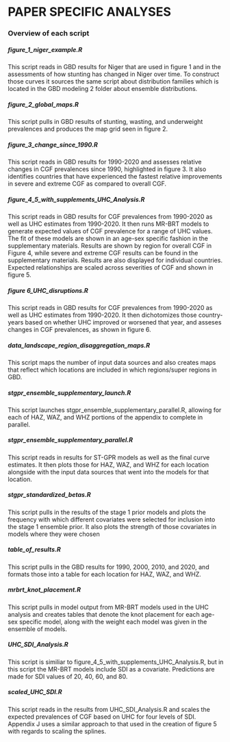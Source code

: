 # PAPER SPECIFIC ANALYSES

### Overview of each script

##### figure_1_niger_example.R

This script reads in GBD results for Niger that are used in figure 1 and in the assessments of how stunting has changed in Niger over time. To construct those curves it sources the same script about distribution families which is located in the GBD modeling 2 folder about ensemble distributions. 

##### figure_2_global_maps.R

This script pulls in GBD results of stunting, wasting, and underweight prevalences and produces the map grid seen in figure 2.

##### figure_3_change_since_1990.R

This script reads in GBD results for 1990-2020 and assesses relative changes in CGF prevalences since 1990, highlighted in figure 3. It also identifies countries that have experienced the fastest relative improvements in severe and extreme CGF as compared to overall CGF.

##### figure_4_5_with_supplements_UHC_Analysis.R

This script reads in GBD results for CGF prevalences from 1990-2020 as well as UHC estimates from 1990-2020. It then runs MR-BRT models to generate expected values of CGF prevalence for a range of UHC values. The fit of these models are shown in an age-sex specific fashion in the supplementary materials. Results are shown by region for overall CGF in Figure 4, while severe and extreme CGF results can be found in the supplementary materials. Results are also displayed for individual countries. Expected relationships are scaled across severities of CGF and shown in figure 5.

##### figure 6_UHC_disruptions.R

This script reads in GBD results for CGF prevalences from 1990-2020 as well as UHC estimates from 1990-2020. It then dichotomizes those country-years based on whether UHC improved or worsened that year, and asseses changes in CGF prevalences, as shown in figure 6.

##### data_landscape_region_disaggregation_maps.R

This script maps the number of input data sources and also creates maps that reflect which locations are included in which regions/super regions in GBD.

##### stgpr_ensemble_supplementary_launch.R

This script launches stgpr_ensemble_supplementary_parallel.R, allowing for each of HAZ, WAZ, and WHZ portions of the appendix to complete in parallel.

##### stgpr_ensemble_supplementary_parallel.R

This script reads in results for ST-GPR models as well as the final curve estimates. It then plots those for HAZ, WAZ, and WHZ for each location alongside with the input data sources that went into the models for that location.

##### stgpr_standardized_betas.R

This script pulls in the results of the stage 1 prior models and plots the frequency with which different covariates were selected for inclusion into the stage 1 ensemble prior. It also plots the strength of those covariates in models where they were chosen

##### table_of_results.R

This script pulls in the GBD results for 1990, 2000, 2010, and 2020, and formats those into a table for each location for HAZ, WAZ, and WHZ.

##### mrbrt_knot_placement.R

This script pulls in model output from MR-BRT models used in the UHC analysis and creates tables that denote the knot placement for each age-sex specific model, along with the weight each model was given in the ensemble of models.

##### UHC_SDI_Analysis.R

This script is similiar to figure_4_5_with_supplements_UHC_Analysis.R, but in this script the MR-BRT models include SDI as a covariate. Predictions are made for SDI values of 20, 40, 60, and 80.

##### scaled_UHC_SDI.R

This script reads in the results from UHC_SDI_Analysis.R and scales the expected prevalences of CGF based on UHC for four levels of SDI. Appendix J uses a similar approach to that used in the creation of figure 5 with regards to scaling the splines.




